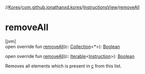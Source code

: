 //[Kores](../../../index.md)/[com.github.jonathanxd.kores](../index.md)/[InstructionsView](index.md)/[removeAll](remove-all.md)

# removeAll

[jvm]\
open override fun [removeAll](remove-all.md)(c: [Collection](https://kotlinlang.org/api/latest/jvm/stdlib/kotlin.collections/-collection/index.html)<*>): [Boolean](https://kotlinlang.org/api/latest/jvm/stdlib/kotlin/-boolean/index.html)

open override fun [removeAll](remove-all.md)(c: [Iterable](https://kotlinlang.org/api/latest/jvm/stdlib/kotlin.collections/-iterable/index.html)<[Instruction](../-instruction/index.md)>): [Boolean](https://kotlinlang.org/api/latest/jvm/stdlib/kotlin/-boolean/index.html)

Removes all elements which is present in [c](remove-all.md) from this list.
